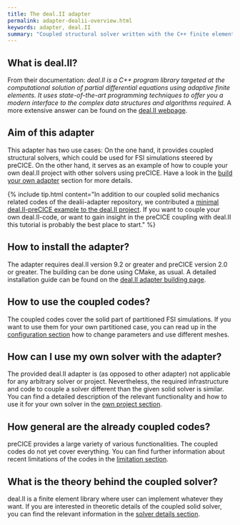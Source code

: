```yaml
---
title: The deal.II adapter
permalink: adapter-dealii-overview.html
keywords: adapter, deal.II
summary: "Coupled structural solver written with the C++ finite element library deal.II"
---
```


## What is deal.II?
From their documentation: _deal.II is a C++ program library targeted at the computational solution_
_of partial differential equations using adaptive finite elements. It uses_
_state-of-the-art programming techniques to offer you a modern interface_
_to the complex data structures and algorithms required._ A more extensive answer can be found on the [deal.II webpage](https://www.dealii.org/).


## Aim of this adapter
This adapter has two use cases: On the one hand, it provides coupled structural solvers, which could be used for FSI simulations steered by preCICE. On the other hand, it serves as an example of how to couple your own deal.II project with other solvers using preCICE. Have a look in the [build your own adapter](adapter-dealii-own-project.html) section for more details.

{% include tip.html content="In addition to our coupled solid mechanics related codes of the dealii-adapter repository, we contributed a [minimal deal.II-preCICE example to the deal.II project](https://dealii.org/developer/doxygen/deal.II/code_gallery_coupled_laplace_problem.html). If you want to couple your own deal.II-code, or want to gain insight in the preCICE coupling with deal.II this tutorial is probably the best place to start." %}

## How to install the adapter?
The adapter requires deal.II version 9.2 or greater and preCICE version 2.0 or greater. The building can be done using CMake, as usual. A detailed installation guide can be found on the [deal.II adapter building page](adapter-dealii-get.html).

## How to use the coupled codes?
The coupled codes cover the solid part of partitioned FSI simulations. If you want to use them for your own partitioned case, you can read up in the [configuration section](adapter-dealii-configure.html) how to change parameters and use different meshes.

## How can I use my own solver with the adapter?
The provided deal.II adapter is (as opposed to other adapter) not applicable for any arbitrary solver or project. Nevertheless, the required infrastructure and code to couple a solver different than the given solid solver is similar. You can find a detailed description of the relevant functionality and how to use it for your own solver in the [own project section](adapter-dealii-own-project.html).

## How general are the already coupled codes?
preCICE provides a large variety of various functionalities. The coupled codes do not yet cover everything. You can find further information about recent limitations of the codes in the [limitation section](adapter-dealii-limitations.html).

## What is the theory behind the coupled solver?
deal.II is a finite element library where user can implement whatever they want. If you are interested in theoretic details of the coupled solid solver, you can find the relevant information in the [solver details section](adapter-dealii-solver-details.html).
